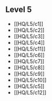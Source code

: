 ## Level 5
- [[HQ/L5/c1]]
- [[HQ/L5/c2]]
- [[HQ/L5/c3]]
- [[HQ/L5/c4]]
- [[HQ/L5/c11]]
- [[HQ/L5/c6]]
- [[HQ/L5/c7]]
- [[HQ/L5/c8]]
- [[HQ/L5/c9]]
- [[HQ/L5/c10]]
- [[HQ/L5/c5]]
- [[HQ/L5/c12]]





